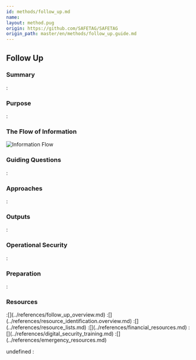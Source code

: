 ```yaml
---
id: methods/follow_up.md
name: 
layout: method.pug
origin: https://github.com/SAFETAG/SAFETAG
origin_path: master/en/methods/follow_up.guide.md
---
```

## Follow Up

### Summary
:[](../methods/follow_up/summary.md)
### Purpose
:[](../methods/follow_up/purpose.md)
### The Flow of Information
![ Information Flow](images/info_flows/follow_up.svg)

### Guiding Questions
:[](../methods/follow_up/guiding_questions.md)
### Approaches
:[](../methods/follow_up/approaches.md)
### Outputs
:[](../methods/follow_up/output.md)
### Operational Security
:[](../methods/follow_up/operational_security.md)
### Preparation
:[](../methods/follow_up/preparation.md)



### Resources
<div class="greybox">
:[](../references/follow_up_overview.md)
:[](../references/resource_identification.overview.md)
:[](../references/resource_lists.md)
:[](../references/financial_resources.md)
:[](../references/digital_security_training.md)
:[](../references/emergency_resources.md)
</div>



undefined
:[](../references/footnotes.md)
